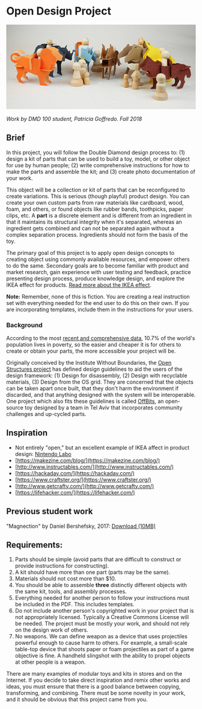 # Open Design Project

![Image of work by Patrica Goffredo](/assets/PatriciaGoffredo-03-fa18.jpg)

_Work by DMD 100 student, Patricia Goffredo. Fall 2018_

## Brief

In this project, you will follow the Double Diamond design process to: \(1\) design a kit of parts that can be used to build a toy, model, or other object for use by human people; \(2\) write comprehensive instructions for how to make the parts and assemble the kit; and \(3\) create photo documentation of your work.

This object will be a collection or kit of parts that can be reconfigured to create variations. This is serious \(though playful\) product design. You can create your own custom parts from raw materials like cardboard, wood, foam, and others, or found objects like rubber bands, toothpicks, paper clips, etc. A **part** is a discrete element and is different from an ingredient in that it maintains its structural integrity when it's separated, whereas an ingredient gets combined and can not be separated again without a complex separation process. Ingredients should not form the basis of the toy.

The primary goal of this project is to apply open design concepts to creating object using commonly available resources, and empower others to do the same. Secondary goals are to become familiar with product and market research, gain experience with user testing and feedback, practice presenting design process, produce knowledge design, and explore the IKEA effect for products. [Read more about the IKEA effect](https://uxplanet.org/design-principle-ikea-effect-2d908b2de81).

**Note:** Remember, none of this is fiction. You are creating a real instruction set with everything needed for the end user to do this on their own. If you are incorporating templates, include them in the instructions for your users.

### Background

According to the most [recent and comprehensive data](http://www.worldbank.org/en/publication/poverty-and-shared-prosperity), 10.7% of the world's population lives in poverty, so the easier and cheaper it is for others to create or obtain your parts, the more accessible your project will be.

Originally conceived by the Institute Without Boundaries, the [Open Structures project](http://beta.openstructures.net/pages/9) has defined design guidelines to aid the users of the design framework: \(1\) Design for disassembly, \(2\) Design with recyclable materials, \(3\) Design from the OS grid. They are concerned that the objects can be taken apart once built, that they don't harm the environment if discarded, and that anything designed with the system will be interoperable. One project which also fits these guidelines is called [OffBits](https://laughingsquid.com/the-offbits-adorable-open-source-toy-kits-for-building-malfunctioning-robots-from-assorted-hardware-parts/), an open-source toy designed by a team in Tel Aviv that incorporates community challenges and up-cycled parts.

## Inspiration

* Not entirely "open," but an excellent example of IKEA affect in product design: [Nintendo Labo](https://www.youtube.com/watch?v=P3Bd3HUMkyU)
* [https://makezine.com/blog/](https://makezine.com/blog/)
* [http://www.instructables.com/](http://www.instructables.com/)
* [https://hackaday.com/](https://hackaday.com/)
* [https://www.craftster.org/](https://www.craftster.org/)
* [http://www.getcrafty.com/](http://www.getcrafty.com/)
* [https://lifehacker.com/](https://lifehacker.com/)

## Previous student work

"Magnection" by Daniel Bershefsky, 2017: [Download \(10MB\)](https://cdn.rawgit.com/dmd-program/work-examples/e6fd4cc2/dmd100-open-design-project/open-design-project-instructions.pdf)

## Requirements:

1. Parts should be simple \(avoid parts that are difficult to construct or provide instructions for constructing\).
2. A kit should have more than one part \(parts may be the same\).
3. Materials should not cost more than $10.
4. You should be able to assemble **three** distinctly different objects with the same kit, tools, and assembly processes.
5. Everything needed for another person to follow your instructions must be included in the PDF. This includes templates.
6. Do not include another person's copyrighted work in your project that is not appropriately licensed. Typically a Creative Commons License will be needed. The project must be mostly your work, and should not rely on the design work of others.
7. No weapons. We can define weapon as a device that uses projectiles powerful enough to cause harm to others. For example, a small-scale table-top device that shoots paper or foam projectiles as part of a game objective is fine. A handheld slingshot with the ability to propel objects at other people is a weapon.

There are many examples of modular toys and kits in stores and on the Internet. If you decide to take direct inspiration and remix other works and ideas, you must ensure that there is a good balance between copying, transforming, and combining. There must be some novelty in your work, and it should be obvious that this project came from you.

